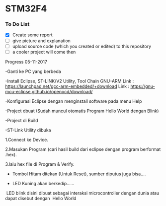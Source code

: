 # STM32F4

### To Do List
- [x] Create some report  
- [ ] give picture and explanation  
- [ ] upload source code (which you created or edited) to this repository  
- [ ] a cooler project will come then

Progress 05-11-2017

-Ganti ke PC yang berbeda

-Install Eclipse, ST-LINK/V2 Utility, Tool Chain GNU-ARM
  Link : https://launchpad.net/gcc-arm-embedded/+download
  Link : https://gnu-mcu-eclipse.github.io/openocd/download/

-Konfigurasi Eclipse dengan menginstall software pada menu Help

-Project dbuat (Sudah muncul otomatis Program Hello World dengan Blink)

-Project di Build

-ST-Link Utility dibuka
 
 1.Connect ke Device.
  
  2.Masukan Program (cari hasil build dari eclipse dengan program berformat .hex).
  
  3.lalu hex file di Program & Verify.
 
- Tombol Hitam ditekan (Untuk Reset), sumber diputus juga bisa....

- LED Kuning akan berkedip......

  LED blink disini dibuat sebagai interaksi microcontroller dengan dunia atau dapat disebut dengan
  Hello World
